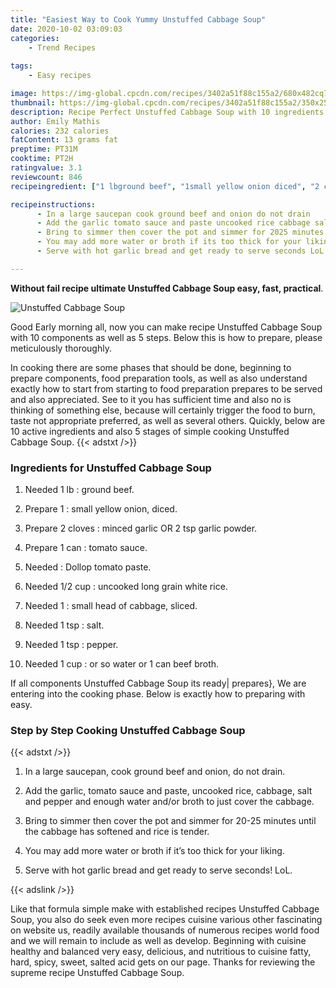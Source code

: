 ```yaml
---
title: "Easiest Way to Cook Yummy Unstuffed Cabbage Soup"
date: 2020-10-02 03:09:03
categories:
    - Trend Recipes
    
tags:
    - Easy recipes

image: https://img-global.cpcdn.com/recipes/3402a51f88c155a2/680x482cq70/unstuffed-cabbage-soup-recipe-main-photo.jpg
thumbnail: https://img-global.cpcdn.com/recipes/3402a51f88c155a2/350x250cq70/unstuffed-cabbage-soup-recipe-main-photo.jpg
description: Recipe Perfect Unstuffed Cabbage Soup with 10 ingredients and 5 stages of easy cooking.
author: Emily Mathis
calories: 232 calories
fatContent: 13 grams fat
preptime: PT31M
cooktime: PT2H
ratingvalue: 3.1
reviewcount: 846
recipeingredient: ["1 lbground beef", "1small yellow onion diced", "2 clovesminced garlic OR 2 tsp garlic powder", "1 cantomato sauce", "Dollop tomato paste", "1/2 cupuncooked long grain white rice", "1small head of cabbage sliced", "1 tspsalt", "1 tsppepper", "1 cupor so water or 1 can beef broth"]

recipeinstructions: 
      - In a large saucepan cook ground beef and onion do not drain 
      - Add the garlic tomato sauce and paste uncooked rice cabbage salt and pepper and enough water andor broth to just cover the cabbage 
      - Bring to simmer then cover the pot and simmer for 2025 minutes until the cabbage has softened and rice is tender 
      - You may add more water or broth if its too thick for your liking 
      - Serve with hot garlic bread and get ready to serve seconds LoL

---
```




**Without fail recipe ultimate Unstuffed Cabbage Soup easy, fast, practical**. 


![Unstuffed Cabbage Soup](https://img-global.cpcdn.com/recipes/3402a51f88c155a2/680x482cq70/unstuffed-cabbage-soup-recipe-main-photo.jpg "Unstuffed Cabbage Soup")




Good Early morning all, now you can make recipe Unstuffed Cabbage Soup with 10 components as well as 5 steps. Below this is how to prepare, please meticulously thoroughly.

In cooking there are some phases that should be done, beginning to prepare components, food preparation tools, as well as also understand exactly how to start from starting to food preparation prepares to be served and also appreciated. See to it you has sufficient time and also no is thinking of something else, because will certainly trigger the food to burn, taste not appropriate preferred, as well as several others. Quickly, below are 10 active ingredients and also 5 stages of simple cooking Unstuffed Cabbage Soup.
{{< adstxt />}}

### Ingredients for Unstuffed Cabbage Soup


1. Needed 1 lb : ground beef.

1. Prepare 1 : small yellow onion, diced.

1. Prepare 2 cloves : minced garlic OR 2 tsp garlic powder.

1. Prepare 1 can : tomato sauce.

1. Needed  : Dollop tomato paste.

1. Needed 1/2 cup : uncooked long grain white rice.

1. Needed 1 : small head of cabbage, sliced.

1. Needed 1 tsp : salt.

1. Needed 1 tsp : pepper.

1. Needed 1 cup : or so water or 1 can beef broth.



If all components Unstuffed Cabbage Soup its ready| prepares}, We are entering into the cooking phase. Below is exactly how to preparing with easy.

### Step by Step Cooking Unstuffed Cabbage Soup

{{< adstxt />}}


1. In a large saucepan, cook ground beef and onion, do not drain.



1. Add the garlic, tomato sauce and paste, uncooked rice, cabbage, salt and pepper and enough water and/or broth to just cover the cabbage.



1. Bring to simmer then cover the pot and simmer for 20-25 minutes until the cabbage has softened and rice is tender.



1. You may add more water or broth if it’s too thick for your liking.



1. Serve with hot garlic bread and get ready to serve seconds! LoL.





{{< adslink />}}

Like that formula simple make with established recipes Unstuffed Cabbage Soup, you also do seek even more recipes cuisine various other fascinating on website us, readily available thousands of numerous recipes world food and we will remain to include as well as develop. Beginning with cuisine healthy and balanced very easy, delicious, and nutritious to cuisine fatty, hard, spicy, sweet, salted acid gets on our page. Thanks for reviewing the supreme recipe Unstuffed Cabbage Soup.

